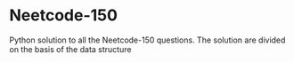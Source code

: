 # Neetcode-150
Python solution to all the Neetcode-150 questions. The solution are divided on the basis of the data structure 
